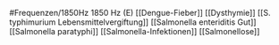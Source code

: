 #Frequenzen/1850Hz
1850 Hz (E)
[[Dengue-Fieber]]
[[Dysthymie]]
[[S. typhimurium Lebensmittelvergiftung]]
[[Salmonella enteriditis Gut]]
[[Salmonella paratyphi]]
[[Salmonella-Infektionen]]
[[Salmonellose]]